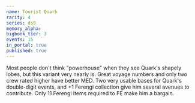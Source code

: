 ```yaml
---
name: Tourist Quark
rarity: 4
series: ds9
memory_alpha:
bigbook_tier: 3
events: 15
in_portal: true
published: true
---
```


Most people don't think "powerhouse" when they see Quark's shapely lobes, but this variant very nearly is. Great voyage numbers and only two crew rated higher have better MED. Two very usable bases for Quark's double-digit events, and +1 Ferengi collection give him several avenues to contribute. Only 11 Ferengi items required to FE make him a bargain.
